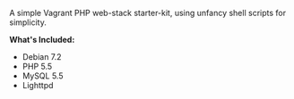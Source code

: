 A simple Vagrant PHP web-stack starter-kit, using unfancy shell scripts for simplicity.

**What's Included:**
- Debian 7.2
- PHP 5.5
- MySQL 5.5
- Lighttpd